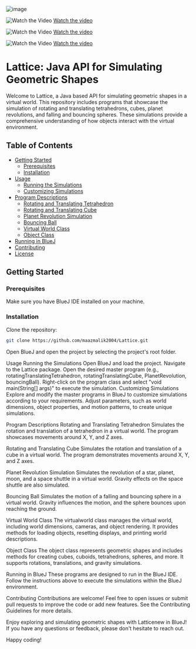 ![image](https://github.com/maazmalik2004/Lattice-ASCII-based-3D-rendering/assets/128217421/c6691138-a826-46ed-a6f2-3a102f1d4bc4)

![Watch the Video](http://img.youtube.com/vi/mV583-0IyfI/0.jpg)
[Watch the video](https://youtu.be/mV583-0IyfI)

![Watch the Video](http://img.youtube.com/vi/qDrFMk8I-2Q/0.jpg)
[Watch the video](https://youtu.be/qDrFMk8I-2Q)

![Watch the Video](http://img.youtube.com/vi/toLuPSYi8j4/0.jpg)
[Watch the video](https://youtu.be/toLuPSYi8j4?si=SjQdg78B7JuJNi7B)


# Lattice: Java API for Simulating Geometric Shapes

Welcome to Lattice, a Java based API for simulating geometric shapes in a virtual world. This repository includes programs that showcase the simulation of rotating and translating tetrahedrons, cubes, planet revolutions, and falling and bouncing spheres. These simulations provide a comprehensive understanding of how objects interact with the virtual environment.

## Table of Contents
- [Getting Started](#getting-started)
  - [Prerequisites](#prerequisites)
  - [Installation](#installation)
- [Usage](#usage)
  - [Running the Simulations](#running-the-simulations)
  - [Customizing Simulations](#customizing-simulations)
- [Program Descriptions](#program-descriptions)
  - [Rotating and Translating Tetrahedron](#rotating-and-translating-tetrahedron)
  - [Rotating and Translating Cube](#rotating-and-translating-cube)
  - [Planet Revolution Simulation](#planet-revolution-simulation)
  - [Bouncing Ball](#bouncing-ball)
  - [Virtual World Class](#virtual-world-class)
  - [Object Class](#object-class)
- [Running in BlueJ](#running-in-bluej)
- [Contributing](#contributing)
- [License](#license)

## Getting Started

### Prerequisites
Make sure you have BlueJ IDE installed on your machine.

### Installation
Clone the repository:

```bash
git clone https://github.com/maazmalik2004/Lattice.git
```

Open BlueJ and open the project by selecting the project's root folder.

Usage
Running the Simulations
Open BlueJ and load the project.
Navigate to the Lattice package.
Open the desired master program (e.g., rotatingTranslatingTetrahedron, rotatingTranslatingCube, PlanetRevolution, bouncingBall).
Right-click on the program class and select "void main(String[] args)" to execute the simulation.
Customizing Simulations
Explore and modify the master programs in BlueJ to customize simulations according to your requirements. Adjust parameters, such as world dimensions, object properties, and motion patterns, to create unique simulations.

Program Descriptions
Rotating and Translating Tetrahedron
Simulates the rotation and translation of a tetrahedron in a virtual world. The program showcases movements around X, Y, and Z axes.

Rotating and Translating Cube
Simulates the rotation and translation of a cube in a virtual world. The program demonstrates movements around X, Y, and Z axes.

Planet Revolution Simulation
Simulates the revolution of a star, planet, moon, and a space shuttle in a virtual world. Gravity effects on the space shuttle are also simulated.

Bouncing Ball
Simulates the motion of a falling and bouncing sphere in a virtual world. Gravity influences the motion, and the sphere bounces upon reaching the ground.

Virtual World Class
The virtualworld class manages the virtual world, including world dimensions, cameras, and object rendering. It provides methods for loading objects, resetting displays, and printing world descriptions.

Object Class
The object class represents geometric shapes and includes methods for creating cubes, cuboids, tetrahedrons, spheres, and more. It supports rotations, translations, and gravity simulations.

Running in BlueJ
These programs are designed to run in the BlueJ IDE. Follow the instructions above to execute the simulations within the BlueJ environment.

Contributing
Contributions are welcome! Feel free to open issues or submit pull requests to improve the code or add new features. See the Contributing Guidelines for more details.

Enjoy exploring and simulating geometric shapes with Latticenew in BlueJ! If you have any questions or feedback, please don't hesitate to reach out.

Happy coding!
